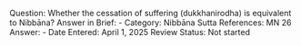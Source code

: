 Question: Whether the cessation of suffering (dukkhanirodha) is equivalent to Nibbāna?
Answer in Brief: -
 Category: Nibbāna
Sutta References: MN 26
Answer: -
Date Entered: April 1, 2025
Review Status: Not started